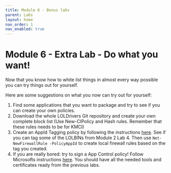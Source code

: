 ```yaml
---
title: Module 6 - Bonus labs
parent: Labs
layout: home
nav_order: 1
nav_enabled: true
---
```



# Module 6 - Extra Lab - Do what you want!

Now that you know how to white list things in almost every way possible you can try things out for yourself.


Here are some suggestions on what you now can try out for yourself:

1. Find some applications that you want to package and try to see if you can create your own policies.
2. Download the whole LOLDrivers Git repository and create your own complete block list (Use New-CIPolicy and Hash rules. Remember that these rules needs to be for KMCI)
3. Create an AppId Tagging policy by following the instructions [here](https://learn.microsoft.com/en-us/windows/security/application-security/application-control/app-control-for-business/appidtagging/design-create-appid-tagging-policies). See if you can tag some of the LOLBINs from Module 2 Lab 4. Then use `Net-NewFirewallRule -PolicyAppId` to create local firewall rules based on the tag you created.
4. If you are really bored: try to sign a App Control policy! Follow Microsofts instructions [here](https://learn.microsoft.com/en-us/windows/security/application-security/application-control/app-control-for-business/deployment/use-signed-policies-to-protect-appcontrol-against-tampering). You should have all the needed tools and certificates ready from the previous labs.
